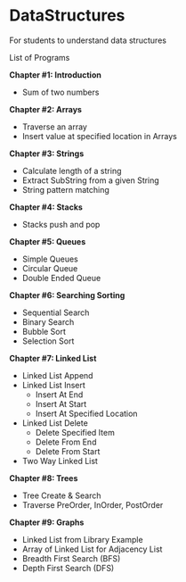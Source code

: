 # DataStructures
 For students to understand data structures

List of Programs

**Chapter #1: Introduction**
- Sum of two numbers

**Chapter #2: Arrays**
- Traverse an array 
- Insert value at specified location in Arrays

**Chapter #3: Strings**
- Calculate length of a string
- Extract SubString from a given String
- String pattern matching

**Chapter #4: Stacks**
- Stacks push and pop

**Chapter #5: Queues**
- Simple Queues
- Circular Queue
- Double Ended Queue

**Chapter #6: Searching Sorting**
- Sequential Search
- Binary Search
- Bubble Sort
- Selection Sort

**Chapter #7: Linked List**
- Linked List Append
- Linked List Insert
  - Insert At End
  - Insert At Start
  - Insert At Specified Location
- Linked List Delete
  - Delete Specified Item
  - Delete From End
  - Delete From Start
- Two Way Linked List

**Chapter #8: Trees**
- Tree Create & Search
- Traverse PreOrder, InOrder, PostOrder

**Chapter #9: Graphs**
- Linked List from Library Example
- Array of Linked List for Adjacency List
- Breadth First Search (BFS)
- Depth First Search (DFS)